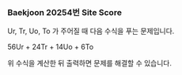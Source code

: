 ### Baekjoon 20254번 Site Score

Ur, Tr, Uo, To 가 주어질 때 다음 수식을 푸는 문제입니다.

56Ur + 24Tr + 14Uo + 6To

위 수식을 계산한 뒤 출력하면 문제를 해결할 수 있습니다.